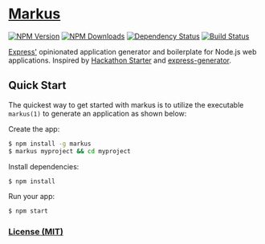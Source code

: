 # [Markus](http://markus-generator.herokuapp.com/) 
[![NPM Version](https://img.shields.io/npm/v/markus.svg)](https://www.npmjs.org/package/markus)
[![NPM Downloads](https://img.shields.io/npm/dm/markus.svg)](https://www.npmjs.org/package/markus)
[![Dependency Status](https://david-dm.org/creaturephil/markus.svg)](https://david-dm.org/creaturephil/markus) 
[![Build Status](https://travis-ci.org/CreaturePhil/markus.svg)](https://travis-ci.org/CreaturePhil/markus)

  [Express'](https://github.com/strongloop/express) opinionated application generator and boilerplate for Node.js web applications. Inspired by [Hackathon Starter](https://github.com/sahat/hackathon-starter) and [express-generator](https://github.com/expressjs/generator).

## Quick Start

  The quickest way to get started with markus is to utilize the executable `markus(1)` to generate an application as shown below:

  Create the app:

```bash
$ npm install -g markus
$ markus myproject && cd myproject
```

  Install dependencies:

```bash
$ npm install
```

  Run your app:

```bash
$ npm start
```

### [License (MIT)](LICENSE)
